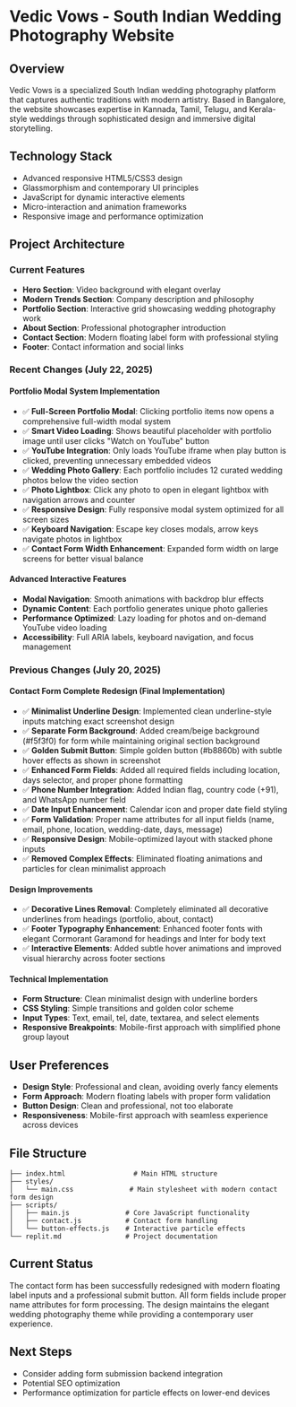 # Vedic Vows - South Indian Wedding Photography Website

## Overview
Vedic Vows is a specialized South Indian wedding photography platform that captures authentic traditions with modern artistry. Based in Bangalore, the website showcases expertise in Kannada, Tamil, Telugu, and Kerala-style weddings through sophisticated design and immersive digital storytelling.

## Technology Stack
- Advanced responsive HTML5/CSS3 design
- Glassmorphism and contemporary UI principles
- JavaScript for dynamic interactive elements
- Micro-interaction and animation frameworks
- Responsive image and performance optimization

## Project Architecture

### Current Features
- **Hero Section**: Video background with elegant overlay
- **Modern Trends Section**: Company description and philosophy
- **Portfolio Section**: Interactive grid showcasing wedding photography work
- **About Section**: Professional photographer introduction
- **Contact Section**: Modern floating label form with professional styling
- **Footer**: Contact information and social links

### Recent Changes (July 22, 2025)

#### Portfolio Modal System Implementation
- ✅ **Full-Screen Portfolio Modal**: Clicking portfolio items now opens a comprehensive full-width modal system
- ✅ **Smart Video Loading**: Shows beautiful placeholder with portfolio image until user clicks "Watch on YouTube" button
- ✅ **YouTube Integration**: Only loads YouTube iframe when play button is clicked, preventing unnecessary embedded videos
- ✅ **Wedding Photo Gallery**: Each portfolio includes 12 curated wedding photos below the video section
- ✅ **Photo Lightbox**: Click any photo to open in elegant lightbox with navigation arrows and counter
- ✅ **Responsive Design**: Fully responsive modal system optimized for all screen sizes
- ✅ **Keyboard Navigation**: Escape key closes modals, arrow keys navigate photos in lightbox
- ✅ **Contact Form Width Enhancement**: Expanded form width on large screens for better visual balance

#### Advanced Interactive Features
- **Modal Navigation**: Smooth animations with backdrop blur effects
- **Dynamic Content**: Each portfolio generates unique photo galleries
- **Performance Optimized**: Lazy loading for photos and on-demand YouTube video loading
- **Accessibility**: Full ARIA labels, keyboard navigation, and focus management

### Previous Changes (July 20, 2025)

#### Contact Form Complete Redesign (Final Implementation)
- ✅ **Minimalist Underline Design**: Implemented clean underline-style inputs matching exact screenshot design
- ✅ **Separate Form Background**: Added cream/beige background (#f5f3f0) for form while maintaining original section background
- ✅ **Golden Submit Button**: Simple golden button (#b8860b) with subtle hover effects as shown in screenshot
- ✅ **Enhanced Form Fields**: Added all required fields including location, days selector, and proper phone formatting
- ✅ **Phone Number Integration**: Added Indian flag, country code (+91), and WhatsApp number field
- ✅ **Date Input Enhancement**: Calendar icon and proper date field styling
- ✅ **Form Validation**: Proper name attributes for all input fields (name, email, phone, location, wedding-date, days, message)
- ✅ **Responsive Design**: Mobile-optimized layout with stacked phone inputs
- ✅ **Removed Complex Effects**: Eliminated floating animations and particles for clean minimalist approach

#### Design Improvements
- ✅ **Decorative Lines Removal**: Completely eliminated all decorative underlines from headings (portfolio, about, contact)
- ✅ **Footer Typography Enhancement**: Enhanced footer fonts with elegant Cormorant Garamond for headings and Inter for body text
- ✅ **Interactive Elements**: Added subtle hover animations and improved visual hierarchy across footer sections

#### Technical Implementation
- **Form Structure**: Clean minimalist design with underline borders
- **CSS Styling**: Simple transitions and golden color scheme
- **Input Types**: Text, email, tel, date, textarea, and select elements
- **Responsive Breakpoints**: Mobile-first approach with simplified phone group layout

## User Preferences
- **Design Style**: Professional and clean, avoiding overly fancy elements
- **Form Approach**: Modern floating labels with proper form validation
- **Button Design**: Clean and professional, not too elaborate
- **Responsiveness**: Mobile-first approach with seamless experience across devices

## File Structure
```
├── index.html                 # Main HTML structure
├── styles/
│   └── main.css              # Main stylesheet with modern contact form design
├── scripts/
│   ├── main.js              # Core JavaScript functionality
│   ├── contact.js           # Contact form handling
│   └── button-effects.js    # Interactive particle effects
└── replit.md                # Project documentation
```

## Current Status
The contact form has been successfully redesigned with modern floating label inputs and a professional submit button. All form fields include proper name attributes for form processing. The design maintains the elegant wedding photography theme while providing a contemporary user experience.

## Next Steps
- Consider adding form submission backend integration
- Potential SEO optimization
- Performance optimization for particle effects on lower-end devices